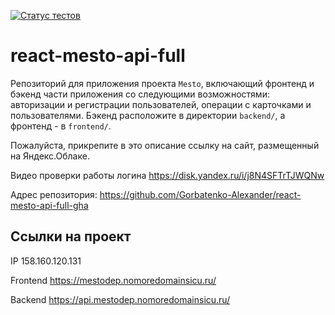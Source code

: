 [![Статус тестов](../../actions/workflows/tests.yml/badge.svg)](../../actions/workflows/tests.yml)

# react-mesto-api-full
Репозиторий для приложения проекта `Mesto`, включающий фронтенд и бэкенд части приложения со следующими возможностями: авторизации и регистрации пользователей, операции с карточками и пользователями. Бэкенд расположите в директории `backend/`, а фронтенд - в `frontend/`. 
  
Пожалуйста, прикрепите в это описание ссылку на сайт, размещенный на Яндекс.Облаке.

Видео проверки работы логина https://disk.yandex.ru/i/j8N4SFTrTJWQNw

Адрес репозитория: https://github.com/Gorbatenko-Alexander/react-mesto-api-full-gha

## Ссылки на проект

IP 158.160.120.131

Frontend https://mestodep.nomoredomainsicu.ru/

Backend https://api.mestodep.nomoredomainsicu.ru/
